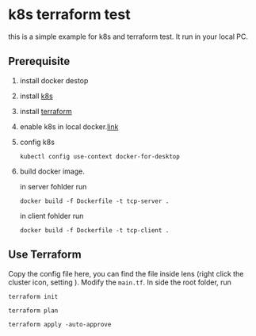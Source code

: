 # k8s terraform test
this is a simple example for k8s and terraform test. It run in your local PC.

## Prerequisite
1. install docker destop
2. install [k8s](https://kubernetes.io/docs/tasks/tools/install-kubectl-macos/)
3. install [terraform](https://learn.hashicorp.com/tutorials/terraform/install-cli)
4. enable k8s in local docker.[link](https://kubernetes.io/blog/2019/07/23/get-started-with-kubernetes-using-python/#:~:text=Kubernetes%20in%20Docker-,Desktop,-Once%20you%20have)
5. config k8s
    
    ```
    kubectl config use-context docker-for-desktop
    ```
6. build docker image.
    
    in server fohlder run
    
    ```
    docker build -f Dockerfile -t tcp-server .
    ```
    
    in client fohlder run
    
    ```
    docker build -f Dockerfile -t tcp-client .
    ```

## Use Terraform

Copy the config file here, you can find the file inside lens (right click the cluster icon, setting ). Modify the `main.tf`. In side the root folder, run 

```
terraform init
```

```
terraform plan
```

```
terraform apply -auto-approve
```
